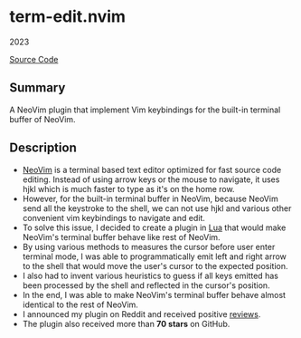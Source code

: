 # term-edit.nvim
2023

[Source Code](https://github.com/chomosuke/term-edit.nvim)

## Summary
A NeoVim plugin that implement Vim keybindings for the built-in terminal buffer of NeoVim.

## Description
- [NeoVim](https://neovim.io/) is a terminal based text editor optimized for fast source code editing. Instead of using arrow keys or the mouse to navigate, it uses hjkl which is much faster to type as it's on the home row.
- However, for the built-in terminal buffer in NeoVim, because NeoVim send all the keystroke to the shell, we can not use hjkl and various other convenient vim keybindings to navigate and edit.
- To solve this issue, I decided to create a plugin in [Lua](../skills/lua.md) that would make NeoVim's terminal buffer behave like rest of NeoVim.
- By using various methods to measures the cursor before user enter terminal mode, I was able to programmatically emit left and right arrow to the shell that would move the user's cursor to the expected position.
- I also had to invent various heuristics to guess if all keys emitted has been processed by the shell and reflected in the cursor's position.
- In the end, I was able to make NeoVim's terminal buffer behave almost identical to the rest of NeoVim.
- I announced my plugin on Reddit and received positive [reviews](https://www.reddit.com/r/neovim/comments/10h01dw/termeditnvim_making_vim_key_bindings_work_in/).
- The plugin also received more than **70 stars** on GitHub.
